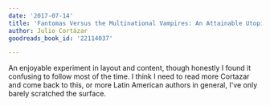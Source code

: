 ```yaml
---
date: '2017-07-14'
title: 'Fantomas Versus the Multinational Vampires: An Attainable Utopia'
author: Julio Cortázar
goodreads_book_id: '22114037'

---
```

An enjoyable experiment in layout and content, though honestly I found it confusing to follow most of the time. I think I need to read more Cortazar and come back to this, or more Latin American authors in general, I've only barely scratched the surface.
